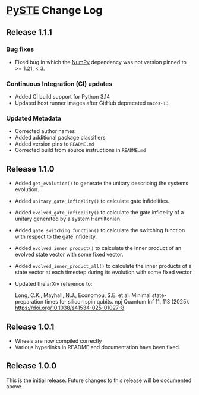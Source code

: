 # [PySTE](README.md) Change Log

## Release 1.1.1

### Bug fixes
- Fixed bug in which the [NumPy](https://numpy.org/) dependency was not version pinned to >= 1.21, < 3.

### Continuous Integration (CI) updates
- Added CI build support for Python 3.14
- Updated host runner images after GitHub deprecated `macos-13`

### Updated Metadata
- Corrected author names
- Added additional package classifiers
- Added version pins to `README.md`
- Corrected build from source instructions in `README.md`

## Release 1.1.0

- Added `get_evolution()` to generate the unitary describing the systems evolution.
- Added `unitary_gate_infidelity()` to calculate gate infidelities.
- Added `evolved_gate_infidelity()` to calculate the gate infidelity of a unitary generated by a system Hamiltonian.
- Added `gate_switching_function()` to calculate the switching function with respect to the gate infidelity.
- Added `evolved_inner_product()` to calculate the inner product of an evolved state vector with some fixed vector.
- Added `evolved_inner_product_all()` to calculate the inner products of a state vector at each timestep during its evolution with some fixed vector.
- Updated the arXiv reference to:

    Long, C.K., Mayhall, N.J., Economou, S.E. et al. Minimal state-preparation times for silicon spin qubits. npj Quantum Inf 11, 113 (2025). https://doi.org/10.1038/s41534-025-01027-8

## Release 1.0.1

- Wheels are now compiled correctly
- Various hyperlinks in README and documentation have been fixed.

## Release 1.0.0

This is the initial release. Future changes to this release will be documented above.
